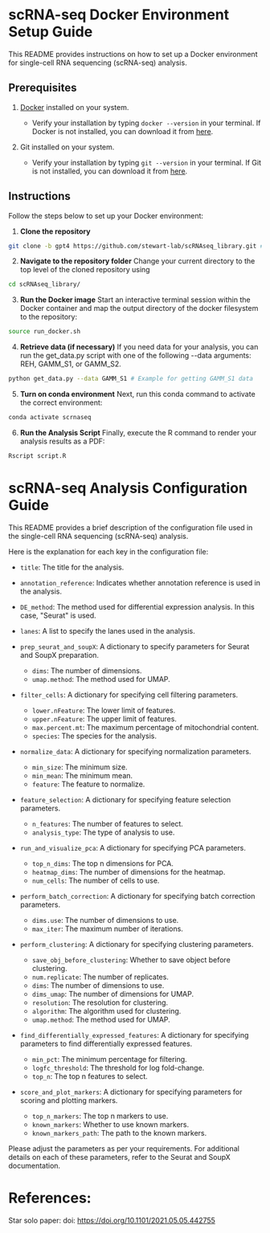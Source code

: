 # scRNA-seq Docker Environment Setup Guide

This README provides instructions on how to set up a Docker environment for single-cell RNA sequencing (scRNA-seq) analysis.

## Prerequisites

1. [Docker](https://www.docker.com/products/docker-desktop) installed on your system.
   - Verify your installation by typing `docker --version` in your terminal. If Docker is not installed, you can download it from [here](https://www.docker.com/products/docker-desktop).
   
2. Git installed on your system.
   - Verify your installation by typing `git --version` in your terminal. If Git is not installed, you can download it from [here](https://git-scm.com/downloads).

## Instructions

Follow the steps below to set up your Docker environment:

1. **Clone the repository**

```bash
git clone -b gpt4 https://github.com/stewart-lab/scRNAseq_library.git # Start by cloning the repository
```

2. **Navigate to the repository folder**
Change your current directory to the top level of the cloned repository using

```bash
cd scRNAseq_library/
```

3. **Run the Docker image**
Start an interactive terminal session within the Docker container and map the output directory of the docker filesystem to the repository:

```bash
source run_docker.sh
```

4. **Retrieve data (if necessary)**
If you need data for your analysis, you can run the get_data.py script with one of the following --data arguments: REH, GAMM_S1, or GAMM_S2.

```bash
python get_data.py --data GAMM_S1 # Example for getting GAMM_S1 data
```

5. **Turn on conda environment**
Next, run this conda command to activate the correct environment:

```bash
conda activate scrnaseq
```

6. **Run the Analysis Script**
Finally, execute the R command to render your analysis results as a PDF:

```bash
Rscript script.R
```
# scRNA-seq Analysis Configuration Guide

This README provides a brief description of the configuration file used in the single-cell RNA sequencing (scRNA-seq) analysis.

Here is the explanation for each key in the configuration file:

- `title`: The title for the analysis.
  
- `annotation_reference`: Indicates whether annotation reference is used in the analysis.
  
- `DE_method`: The method used for differential expression analysis. In this case, "Seurat" is used.

- `lanes`: A list to specify the lanes used in the analysis.

- `prep_seurat_and_soupX`: A dictionary to specify parameters for Seurat and SoupX preparation. 
  - `dims`: The number of dimensions.
  - `umap.method`: The method used for UMAP.
  
- `filter_cells`: A dictionary for specifying cell filtering parameters.
  - `lower.nFeature`: The lower limit of features.
  - `upper.nFeature`: The upper limit of features.
  - `max.percent.mt`: The maximum percentage of mitochondrial content.
  - `species`: The species for the analysis.
  
- `normalize_data`: A dictionary for specifying normalization parameters.
  - `min_size`: The minimum size.
  - `min_mean`: The minimum mean.
  - `feature`: The feature to normalize.

- `feature_selection`: A dictionary for specifying feature selection parameters.
  - `n_features`: The number of features to select.
  - `analysis_type`: The type of analysis to use.

- `run_and_visualize_pca`: A dictionary for specifying PCA parameters.
  - `top_n_dims`: The top n dimensions for PCA.
  - `heatmap_dims`: The number of dimensions for the heatmap.
  - `num_cells`: The number of cells to use.

- `perform_batch_correction`: A dictionary for specifying batch correction parameters.
  - `dims.use`: The number of dimensions to use.
  - `max_iter`: The maximum number of iterations.

- `perform_clustering`: A dictionary for specifying clustering parameters.
  - `save_obj_before_clustering`: Whether to save object before clustering.
  - `num.replicate`: The number of replicates.
  - `dims`: The number of dimensions to use.
  - `dims_umap`: The number of dimensions for UMAP.
  - `resolution`: The resolution for clustering.
  - `algorithm`: The algorithm used for clustering.
  - `umap.method`: The method used for UMAP.

- `find_differentially_expressed_features`: A dictionary for specifying parameters to find differentially expressed features.
  - `min_pct`: The minimum percentage for filtering.
  - `logfc_threshold`: The threshold for log fold-change.
  - `top_n`: The top n features to select.

- `score_and_plot_markers`: A dictionary for specifying parameters for scoring and plotting markers.
  - `top_n_markers`: The top n markers to use.
  - `known_markers`: Whether to use known markers.
  - `known_markers_path`: The path to the known markers.

Please adjust the parameters as per your requirements. For additional details on each of these parameters, refer to the Seurat and SoupX documentation.

# References: 

Star solo paper: doi: https://doi.org/10.1101/2021.05.05.442755
